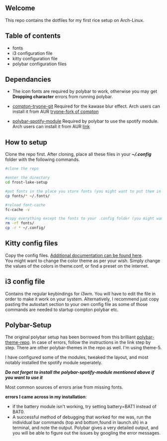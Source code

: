 ## Welcome

This repo contains the dotfiles for my first rice setup on Arch-Linux. <br />

## Table of contents

- fonts
- i3 configuration file
- kitty configuration file
- polybar configuration files

## Dependancies
- The icon fonts are required by polybar to work, otherwise you may get **Dropping character** errors from running polybar.

- [compton-tryone-git](https://github.com/tryone144/compton)
Required for the kawase blur effect. Arch users can install it from AUR [tryone-fork of compton](https://aur.archlinux.org/packages/compton-tryone-git/)

- [polybar-spotify-module](https://github.com/mihirlad55/polybar-spotify-module)
Required by polybar to use the spotify module. Arch users can install it from AUR [link](https://aur.archlinux.org/packages/polybar-spotify-module/)



## How to setup

Clone the repo first. After cloning, place all these files in your ***~/.config*** folder with the following commands.

```bash
#clone the repo

#enter the directory
cd frost-lake-setup

#put fonts in the place you store fonts (you might want to put them in /usr/share/fonts/TTF instead)
cp fonts/* ~/.fonts/

#reload font-cache
fc-cache -v

#copy everything except the fonts to your .config folder (you might want to backup your existing config files in case things go awry)
rm -rf fonts/
cp -r * ~/.config/

```

## Kitty config files
Copy the config files. [Additional documentation can be found here](https://sw.kovidgoyal.net/kitty/conf.html). <br /> 
You might want to change the color theme as per your wish. Simply change the values of the colors in theme.conf, or find a preset on the internet. <br />

## i3 config file
Contains the regular keybindings for i3wm. You will have to edit the file in order to make it work on your system. Alternatively, I recommend just copy pasting the autostart section to your own config file as some of those commands are needed to startup compton polybar etc.

## Polybar-Setup

The original polybar setup has been borrowed from this brilliant [polybar-theme-repo](https://github.com/adi1090x/polybar-themes). In case of errors, follow the instructions in the link step by step. There are other polybar-themes in the repo as well. I'm using theme-5. <br />

I have configured some of the modules, tweaked the layout, and most notably installed the spotify module seperately. 

***Do not forget to install the polybar-spotify-module mentioned above if you want to use it***

Most common sources of errors arise from missing fonts. <br />

**errors I came across in my installation**: 

- if the battery module isn't working, try setting battery=BAT1 instead of BAT0.
- A successful method of debugging that worked for me was, run the individual bar commands (top and bottom,found in launch.sh) in a terminal, and note the output. Polybar gives a very detailed output, and you will be able to figure out the issues by googling the error messages.